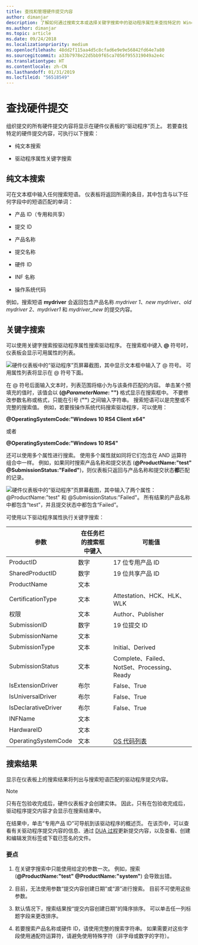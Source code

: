 ```yaml
---
title: 查找和管理硬件提交内容
author: dimanjar
description: 了解如何通过搜索文本或选择关键字搜索中的驱动程序属性来查找特定的 Windows 硬件提交内容。
ms.author: dimanjar
ms.topic: article
ms.date: 09/24/2018
ms.localizationpriority: medium
ms.openlocfilehash: 48dd2f115aa4d5c8cfad6e9e9e56842fd64e7a80
ms.sourcegitcommit: a33b7978e22d5bb9f65ca7056f955319049a2e4c
ms.translationtype: HT
ms.contentlocale: zh-CN
ms.lasthandoff: 01/31/2019
ms.locfileid: "56518549"
---
```

# <a name="find-a-hardware-submission"></a>查找硬件提交

组织提交的所有硬件提交内容将显示在硬件仪表板的“驱动程序”页上。 若要查找特定的硬件提交内容，可执行以下搜索：

- 纯文本搜索

- 驱动程序属性关键字搜索

## <a name="plain-text-search"></a>纯文本搜索

可在文本框中输入任何搜索短语。 仪表板将返回所需的条目，其中包含与以下任何字段中的短语匹配的单词：

- 产品 ID（专用和共享）

- 提交 ID

- 产品名称

- 提交名称

- 硬件 ID

- INF 名称

- 操作系统代码

例如，搜索短语 **mydriver** 会返回包含产品名称 *mydriver 1*、*new mydriver*、*old mydriver 2*、*mydriver1* 和 *mydriver_new* 的提交内容。

## <a name="keyword-search"></a>关键字搜索

可以使用关键字搜索按驱动程序属性搜索驱动程序。 在搜索框中键入 **\@** 符号时，仪表板会显示可用属性的列表。 

![硬件仪表板中的“驱动程序”页屏幕截图，其中显示文本框中输入了 @ 符号。 可用属性列表将显示在 @ 符号下面。](images/ampersand-search.png)

在 @ 符号后面输入文本时，列表范围将缩小为与该条件匹配的内容。 单击某个预填充的值时，该值会以 **(@*ParameterName*: "")** 格式显示在搜索框中。 不要修改参数名称或格式，只能在引号 (**""**) 之间输入字符串。 搜索短语可以是完整或不完整的搜索值。 例如，若要按操作系统代码搜索驱动程序，可以使用：

**@OperatingSystemCode:"Windows 10 RS4 Client x64"** 

或者

**@OperatingSystemCode:"Windows 10 RS4"**

还可以使用多个属性进行搜索。 使用多个属性就如同将它们包含在 AND 运算符组合中一样。 例如，如果同时搜索产品名称和提交状态 (**@ProductName:"test" @SubmissionStatus:"Failed"**)，则仪表板只返回与产品名称和提交状态**都**匹配的记录。

![硬件仪表板中的“驱动程序”页屏幕截图，其中输入了两个属性：@ProductName:"test" 和 @SubmissionStatus:"Failed"。 所有结果的产品名称中都包含“test”，并且提交状态中都包含“Failed”。](images/two-attribute-search.png)

可使用以下驱动程序属性执行关键字搜索：

|参数|在任务栏的搜索框中键入|可能值|
|----|----|----|
|ProductID |数字|17 位专用产品 ID|
|SharedProductID |数字|19 位共享产品 ID|
|ProductName |文本|
|CertificationType |文本|Attestation、HCK、HLK、WLK|
|权限 |文本|Author、Publisher|
|SubmissionID |数字|19 位提交 ID|
|SubmissionName |文本|
|SubmissionType |文本|Initial、Derived|
|SubmissionStatus |文本|Complete、Failed、NotSet、Processing、Ready|
|IsExtensionDriver |布尔|False、True|
|IsUniversalDriver |布尔|False、True|
|IsDeclarativeDriver |布尔|False、True|
|INFName |文本|
|HardwareID |文本|
|OperatingSystemCode |文本|[OS 代码列表](https://docs.microsoft.com/windows-hardware/drivers/dashboard/get-product-data#list-of-operating-system-codes)|

## <a name="search-results"></a>搜索结果

显示在仪表板上的搜索结果将列出与搜索短语匹配的驱动程序提交内容。

> [!NOTE]
> 只有在包验收完成后，硬件仪表板才会创建实体。 因此，只有在包验收完成后，驱动程序提交内容才会显示在搜索结果中。

在结果中，单击“专用产品 ID”可导航到该驱动程序的概述页。 在该页中，可以查看有关驱动程序提交内容的信息、通过 [DUA 过程](https://docs.microsoft.com/windows-hardware/test/hlk/user/create-a-driver-only-update-package)更新提交内容，以及查看、创建和编辑发货标签或下载已签名的文件。

### <a name="important-points"></a>要点

1. 在关键字搜索中只能使用给定的参数一次。 例如，搜索 (**@ProductName:"test" @ProductName:"system"**) 会导致出错。

2. 目前，无法使用参数“提交内容创建日期”或“源”进行搜索。 目前不可使用这些参数。

3. 默认情况下，搜索结果按“提交内容创建日期”的降序排序。 可以单击任一列标题字段来更改排序。

4. 若要搜索产品名称或硬件 ID，请使用完整的搜索字符串。 如果需要对这些字段使用通配符运算符，请避免使用特殊字符（非字母或数字的字符）。
